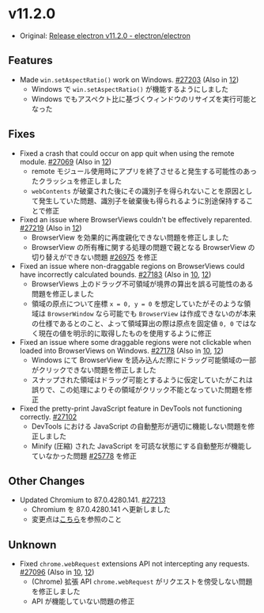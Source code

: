# v11.2.0

- Original: [Release electron v11.2.0 - electron/electron](https://github.com/electron/electron/releases/tag/v11.2.0)

## Features

- Made `win.setAspectRatio()` work on Windows. [#27203](https://github.com/electron/electron/pull/27203) (Also in [12](https://github.com/electron/electron/pull/27202))
  - Windows で `win.setAspectRatio()` が機能するようにしました
  - Windows でもアスペクト比に基づくウィンドウのリサイズを実行可能となった

## Fixes

- Fixed a crash that could occur on app quit when using the remote module. [#27069](https://github.com/electron/electron/pull/27069) (Also in [12](https://github.com/electron/electron/pull/27070))
  - remote モジュール使用時にアプリを終了させると発生する可能性のあったクラッシュを修正しました
  - `webContents` が破棄された後にその識別子を得られないことを原因として発生していた問題、識別子を破棄後も得られるように別途保持することで修正
- Fixed an issue where BrowserViews couldn't be effectively reparented. [#27219](https://github.com/electron/electron/pull/27219) (Also in [12](https://github.com/electron/electron/pull/27187))
  - BrowserView を効果的に再度親化できない問題を修正しました
  - BrowserView の所有権に関する処理の問題で親となる BrowserView の切り替えができない問題 [#26975](https://github.com/electron/electron/issues/26975) を修正
- Fixed an issue where non-draggable regions on BrowserViews could have incorrectly calculated bounds. [#27183](https://github.com/electron/electron/pull/27183) (Also in [10](https://github.com/electron/electron/pull/27185), [12](https://github.com/electron/electron/pull/27184))
  - BrowserViews 上のドラッグ不可領域が境界の算出を誤る可能性のある問題を修正しました
  - 領域の原点について座標 `x = 0, y = 0` を想定していたがそのような領域は `BrowserWindow` なら可能でも `BrowserView` は作成できないのが本来の仕様であるとのこと、よって領域算出の際は原点を固定値 `0, 0` ではなく現在の値を明示的に取得したものを使用するように修正
- Fixed an issue where some draggable regions were not clickable when loaded into BrowserViews on Windows. [#27178](https://github.com/electron/electron/pull/27178) (Also in [10](https://github.com/electron/electron/pull/27222), [12](https://github.com/electron/electron/pull/27177))
  - Windows にて BrowserView を読み込んだ際にドラッグ可能領域の一部がクリックできない問題を修正しました
  - スナップされた領域はドラッグ可能とするように仮定していたがこれは誤りで、この処理によりその領域がクリック不能となっていた問題を修正
- Fixed the pretty-print JavaScript feature in DevTools not functioning correctly. [#27102](https://github.com/electron/electron/pull/27102)
  - DevTools における JavaScript の自動整形が適切に機能しない問題を修正しました
  - Minify (圧縮) された JavaScript を可読な状態にする自動整形が機能していなかった問題 [#25778](https://github.com/electron/electron/issues/25778) を修正

## Other Changes

- Updated Chromium to 87.0.4280.141. [#27213](https://github.com/electron/electron/pull/27213)
  - Chromium を 87.0.4280.141 へ更新しました
  - 変更点は[こちら](https://chromium.googlesource.com/chromium/src/+log/87.0.4280.88..87.0.4280.141?n=10000&pretty=fuller)を参照のこと

## Unknown

- Fixed `chrome.webRequest` extensions API not intercepting any requests. [#27096](https://github.com/electron/electron/pull/27096) (Also in [10](https://github.com/electron/electron/pull/27097), [12](https://github.com/electron/electron/pull/27098))
  - (Chrome) 拡張 API `chrome.webRequest` がリクエストを傍受しない問題を修正しました
  - API が機能していない問題の修正
